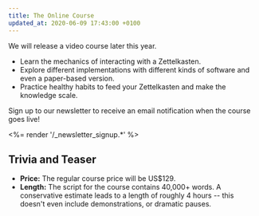 ```yaml
---
title: The Online Course
updated_at: 2020-06-09 17:43:00 +0100
---
```


We will release a video course later this year.

- Learn the mechanics of interacting with a Zettelkasten.
- Explore different implementations with different kinds of software and even a paper-based version.
- Practice healthy habits to feed your Zettelkasten and make the knowledge scale.

Sign up to our newsletter to receive an email notification when the course goes live!

<%= render '/_newsletter_signup.*' %>

## Trivia and Teaser

- **Price:** The regular course price will be US$129.
- **Length:** The script for the course contains 40,000+ words. A conservative estimate leads to a length of roughly 4 hours -- this doesn't even include demonstrations, or dramatic pauses.

